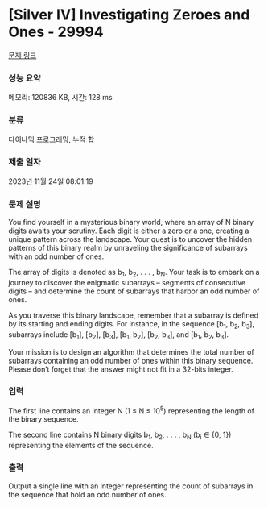 # [Silver IV] Investigating Zeroes and Ones - 29994 

[문제 링크](https://www.acmicpc.net/problem/29994) 

### 성능 요약

메모리: 120836 KB, 시간: 128 ms

### 분류

다이나믹 프로그래밍, 누적 합

### 제출 일자

2023년 11월 24일 08:01:19

### 문제 설명

<p>You find yourself in a mysterious binary world, where an array of N binary digits awaits your scrutiny. Each digit is either a zero or a one, creating a unique pattern across the landscape. Your quest is to uncover the hidden patterns of this binary realm by unraveling the significance of subarrays with an odd number of ones.</p>

<p>The array of digits is denoted as b<sub>1</sub>, b<sub>2</sub>, . . . , b<sub>N</sub>. Your task is to embark on a journey to discover the enigmatic subarrays – segments of consecutive digits – and determine the count of subarrays that harbor an odd number of ones.</p>

<p>As you traverse this binary landscape, remember that a subarray is defined by its starting and ending digits. For instance, in the sequence [b<sub>1</sub>, b<sub>2</sub>, b<sub>3</sub>], subarrays include [b<sub>1</sub>], [b<sub>2</sub>], [b<sub>3</sub>], [b<sub>1</sub>, b<sub>2</sub>], [b<sub>2</sub>, b<sub>3</sub>], and [b<sub>1</sub>, b<sub>2</sub>, b<sub>3</sub>].</p>

<p>Your mission is to design an algorithm that determines the total number of subarrays containing an odd number of ones within this binary sequence. Please don’t forget that the answer might not fit in a 32-bits integer.</p>

### 입력 

 <p>The first line contains an integer N (1 ≤ N ≤ 10<sup>5</sup>) representing the length of the binary sequence.</p>

<p>The second line contains N binary digits b<sub>1</sub>, b<sub>2</sub>, . . . , b<sub>N</sub> (b<sub>i</sub> ∈ {0, 1}) representing the elements of the sequence.</p>

### 출력 

 <p>Output a single line with an integer representing the count of subarrays in the sequence that hold an odd number of ones.</p>

